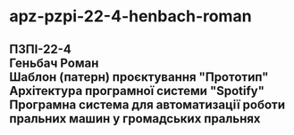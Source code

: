 # apz-pzpi-22-4-henbach-roman  
ПЗПІ-22-4  
Геньбач Роман  
Шаблон (патерн) проєктування "Прототип"  
Архітектура програмної системи "Spotify"  
Програмна система для автоматизації роботи пральних машин у громадських пральнях  
---  
